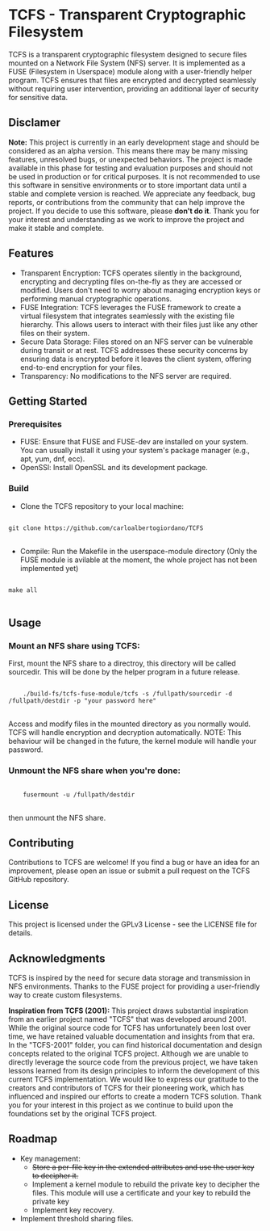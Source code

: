 # TCFS - Transparent Cryptographic Filesystem
TCFS is a transparent cryptographic filesystem designed to secure files mounted on a 
Network File System (NFS) server. It is implemented as a FUSE (Filesystem in Userspace)
module along with a user-friendly helper program. TCFS ensures that files are encrypted 
and decrypted seamlessly without requiring user intervention, providing an additional 
layer of security for sensitive data.

## Disclamer

**Note:** This project is currently in an early development stage and should be considered
as an alpha version. This means there may be many missing features, unresolved bugs,
or unexpected behaviors. The project is made available in this phase for testing and
evaluation purposes and should not be used in production or for critical purposes.
It is not recommended to use this software in sensitive environments or to store
important data until a stable and complete version is reached. We appreciate any feedback,
bug reports, or contributions from the community that can help improve the project. 
If you decide to use this software, please **don't do it**.
Thank you for your interest and understanding as we work to improve the project and make 
it stable and complete.

## Features
- Transparent Encryption: TCFS operates silently in the background, encrypting and 
decrypting files on-the-fly as they are accessed or modified. Users don't need to worry
about managing encryption keys or performing manual cryptographic operations.
- FUSE Integration: TCFS leverages the FUSE framework to create a virtual filesystem that
integrates seamlessly with the existing file hierarchy. This allows users to interact 
with their files just like any other files on their system.
- Secure Data Storage: Files stored on an NFS server can be vulnerable during transit or
at rest. TCFS addresses these security concerns by ensuring data is encrypted before it leaves the client system, offering end-to-end encryption for your files.
- Transparency: No modifications to the NFS server are required.

## Getting Started
### Prerequisites
- FUSE: Ensure that FUSE and FUSE-dev are installed on your system. You can usually install it using
your system's package manager (e.g., apt, yum, dnf, ecc).
- OpenSSl: Install OpenSSL and its development package.
### Build
- Clone the TCFS repository to your local machine:
<pre>
<code>
git clone https://github.com/carloalbertogiordano/TCFS
</code>
</pre>
- Compile: Run the Makefile in the userspace-module directory (Only the FUSE module is avilable at the moment, the whole project has not been implemented yet)
<pre>
<code>
make all
</code>
</pre>

## Usage
### Mount an NFS share using TCFS:
First, mount the NFS share to a directroy, this directory will be called sourcedir.
This will be done by the helper program in a future release.
<pre>
<code>
    ./build-fs/tcfs-fuse-module/tcfs -s /fullpath/sourcedir -d /fullpath/destdir -p "your password here"
</code>
</pre>
Access and modify files in the mounted directory as you normally would. TCFS will handle 
encryption and decryption automatically. NOTE: This behaviour will be changed in the future, the kernel
module will handle your password.

### Unmount the NFS share when you're done:
<pre>
<code>
    fusermount -u /fullpath/destdir
</code>
</pre>
then unmount the NFS share.


## Contributing
Contributions to TCFS are welcome! If you find a bug or have an idea for an improvement,
please open an issue or submit a pull request on the TCFS GitHub repository.

## License
This project is licensed under the GPLv3 License - see the LICENSE file for details.

## Acknowledgments
TCFS is inspired by the need for secure data storage and transmission in NFS environments.
Thanks to the FUSE project for providing a user-friendly way to create custom filesystems.

**Inspiration from TCFS (2001):** This project draws substantial inspiration from an 
earlier project named "TCFS" that was developed around 2001. While the original source code
for TCFS has unfortunately been lost over time, we have retained valuable documentation 
and insights from that era. In the "TCFS-2001" folder, you can find historical 
documentation and design concepts related to the original TCFS project. Although we are 
unable to directly leverage the source code from the previous project, we have taken 
lessons learned from its design principles to inform the development of this current
TCFS implementation. We would like to express our gratitude to the creators and 
contributors of TCFS for their pioneering work, which has influenced and inspired our 
efforts to create a modern TCFS solution. Thank you for your interest in this project 
as we continue to build upon the foundations set by the original TCFS project.

## Roadmap
- Key management:
  - ~~Store a per-file key in the extended attributes and use the user key to decipher it.~~
  - Implement a kernel module to rebuild the private key to decipher the files. This module will use a certificate and your key to rebuild the private key
  - Implement key recovery.
- Implement threshold sharing files.